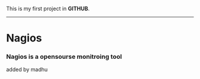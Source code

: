 This is my first project in <b>GITHUB</b>.
<hr>
<h1>Nagios</h1>
<h3> Nagios is a opensourse monitroing tool </h3>
added by madhu

